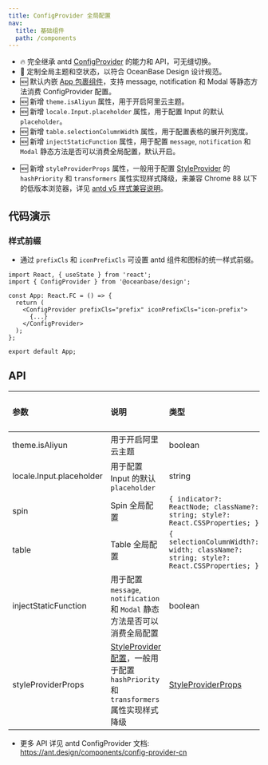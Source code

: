 ```yaml
---
title: ConfigProvider 全局配置
nav:
  title: 基础组件
  path: /components
---
```


- 🔥 完全继承 antd [ConfigProvider](https://ant.design/components/config-provider-cn) 的能力和 API，可无缝切换。
- 🌈 定制全局主题和空状态，以符合 OceanBase Design 设计规范。
- 🆕 默认内嵌 [App 包裹组件](https://ant.design/components/app-cn)，支持 message, notification 和 Modal 等静态方法消费 ConfigProvider 配置。
- 🆕 新增 `theme.isAliyun` 属性，用于开启阿里云主题。
- 🆕 新增 `locale.Input.placeholder` 属性，用于配置 Input 的默认 `placeholder`。
- 🆕 新增 `table.selectionColumnWidth` 属性，用于配置表格的展开列宽度。
- 🆕 新增 `injectStaticFunction` 属性，用于配置 `message`, `notification` 和 `Modal` 静态方法是否可以消费全局配置，默认开启。

<Alert type="warning" showIcon={true} message="📢 注意: 如果有多个 ConfigProvider，建议在最顶层的 ConfigProvider 开启 `injectStaticFunction` 即可，其他 ConfigProvider 则需要关闭该配置，否则静态方法可能会有冲突。"></Alert>

- 🆕 新增 `styleProviderProps` 属性，一般用于配置 [StyleProvider](https://github.com/ant-design/cssinjs#styleprovider) 的 `hashPriority` 和 `transformers` 属性实现样式降级，来兼容 Chrome 88 以下的低版本浏览器，详见 [antd v5 样式兼容说明](https://ant-design.antgroup.com/docs/react/compatible-style-cn)。

## 代码演示

<!-- prettier-ignore -->
<code src="../locale/demo/basic.tsx" title="国际化"></code>
<code src="./demo/size.tsx" title="尺寸"></code>
<code src="./demo/theme.tsx" title="主题"></code>
<code src="./demo/spin.tsx" title="Spin"></code>
<code src="../empty/demo/config-provider.tsx" title="空状态"></code>

### 样式前缀

- 通过 `prefixCls` 和 `iconPrefixCls` 可设置 antd 组件和图标的统一样式前缀。

```tsx | pure
import React, { useState } from 'react';
import { ConfigProvider } from '@oceanbase/design';

const App: React.FC = () => {
  return (
    <ConfigProvider prefixCls="prefix" iconPrefixCls="icon-prefix">
      {...}
    </ConfigProvider>
  );
};

export default App;
```

## API

| 参数 | 说明 | 类型 | 默认值 | 版本 |
| :-- | :-- | :-- | :-- | :-- |
| theme.isAliyun | 用于开启阿里云主题 | boolean | - | 0.3.5 |
| locale.Input.placeholder | 用于配置 Input 的默认 `placeholder` | string | - | 0.3.2 |
| spin | Spin 全局配置 | `{ indicator?: ReactNode; className?: string; style?: React.CSSProperties; }` | - | - |
| table | Table 全局配置 | `{ selectionColumnWidth?: width; className?: string; style?: React.CSSProperties; }` | - | - |
| injectStaticFunction | 用于配置 `message`, `notification` 和 `Modal` 静态方法是否可以消费全局配置 <Alert type="warning" showIcon={true} message="📢 注意: 如果有多个 ConfigProvider，建议在最顶层的 ConfigProvider 开启 `injectStaticFunction` 即可，其他 ConfigProvider 则需要关闭该配置，否则静态方法可能会有冲突。"></Alert> | boolean | true | - |
| styleProviderProps | [StyleProvider 配置](https://github.com/ant-design/cssinjs#styleprovider)，一般用于配置 `hashPriority` 和 `transformers` 属性实现样式降级 | [StyleProviderProps](https://github.com/ant-design/cssinjs/blob/master/src/StyleContext.tsx#L88) | - | - |

- 更多 API 详见 antd ConfigProvider 文档: https://ant.design/components/config-provider-cn
